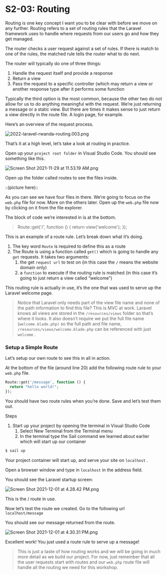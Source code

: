 # S2-03: Routing

Routing is one key concept I want you to be clear with before we move on any further. Routing refers to a set of routing rules that the Laravel framework uses to handle where requests from our users go and how they get managed.

The router checks a user request against a set of rules. If there is match to one of the rules, the matched rule tells the router what to do next.

The router will typically do one of three things:

1. Handle the request itself and provide a response
2. Return a view
3. Pass the request to a specific controller (which may return a view or another response type after it performs some function

Typically the third option is the most common, because the other two do not allow for us to do anything meaningful with the request. We’re just returning a message or a static view. But there are times it makes sense to just return a view directly in the route file. A login page, for example.

Here’s an overview of the request process.

![2022-laravel-rwanda-routing.003.png](S2-03:%20Routing.assets/2022-laravel-rwanda-routing.003.png)

That’s it at a high level, let’s take a look at routing in practice.

Open up your `project root folder` in Visual Studio Code. You should see something like this.

![Screen Shot 2021-11-29 at 11.53.19 AM.png](S2-03:%20Routing.assets/Screen%20Shot%202021-11-29%20at%2011.53.19%20AM.png)

Open up the folder called routes to see the files inside.

::(picture here)::

As you can see we have four files in there. We’re going to focus on the `web.php` file for now. More on the others later. Open up the `web.php` file now by clicking on it from the file explorer.

The block of code we’re interested in is at the bottom.

> Route::get('/', function () {
  return view('welcome');
});

This is an example of a route rule. Let’s break down what it’s doing.

1. The key word `Route` is required to define this as a route
2. The Route is using a function called `get()` which is going to handle any `get` requests. It takes two arguments:
   1. the get `request url` to test on (in this case the `/` means the website domain only)
   2. a `function` to execute if the routing rule is matched (in this case it’s going to just return a view called “welcome”)

This routing rule is actually in use, it’s the one that was used to serve up the Laravel welcome page.

> Notice that Laravel only needs part of the view file name and none of the path information to find this file? This is MVC at work. Laravel knows all views are stored in the `/resources/views` folder so that’s where it looks. It also doesn’t require we put the full file name (`welcome.blade.php)` so the full path and file name, `/resources/views/welcome.blade.php` can be referenced with just `welcome` .

### Setup a Simple Route

Let’s setup our own route to see this in all in action.

At the bottom of the file (around line 20) add the following route rule to your `web.php` file.

```php
Route::get('/message', function () {
  return "hello world!";
});
```

You should have two route rules when you’re done. Save and let’s test them out.

Steps

1. Start up your project by opening the terminal in Visual Studio Code
   1. Select New Terminal from the Terminal menu
   2. In the terminal type the Sail command we learned about earlier which will start up our container

```Bash
$ sail up
```

Your project container will start up, and serve your site on `localhost` .

Open a browser window and type in `localhost` in the address field.

You should see the Laravel startup screen:

![Screen Shot 2021-12-01 at 4.28.42 PM.png](S2-03:%20Routing.assets/Screen%20Shot%202021-12-01%20at%204.28.42%20PM.png)

This is the / route in use.

Now let’s test the route we created. Go to the following url `localhost/message`

You should see our message returned from the route.

![Screen Shot 2021-12-01 at 4.30.31 PM.png](S2-03:%20Routing.assets/Screen%20Shot%202021-12-01%20at%204.30.31%20PM.png)

Excellent work! You just used a route rule to serve up a message!

> This is just a taste of how routing works and we will be going in much more detail as we build our project. For now, just remember that all the user requests start with routes and our `web.php` route file will handle all the routing we need for this workshop.

